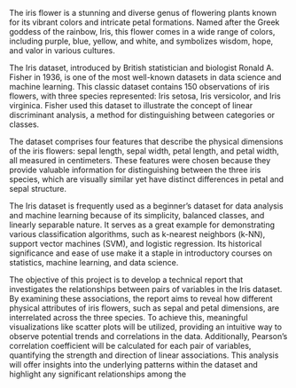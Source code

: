 The iris flower is a stunning and diverse genus of flowering plants known for its vibrant colors and intricate petal formations. Named after the Greek goddess of the rainbow, Iris, this flower comes in a wide range of colors, including purple, blue, yellow, and white, and symbolizes wisdom, hope, and valor in various cultures.

The Iris dataset, introduced by British statistician and biologist Ronald A. Fisher in 1936, is one of the most well-known datasets in data science and machine learning. This classic dataset contains 150 observations of iris flowers, with three species represented: Iris setosa, Iris versicolor, and Iris virginica. Fisher used this dataset to illustrate the concept of linear discriminant analysis, a method for distinguishing between categories or classes.

The dataset comprises four features that describe the physical dimensions of the iris flowers: sepal length, sepal width, petal length, and petal width, all measured in centimeters. These features were chosen because they provide valuable information for distinguishing between the three iris species, which are visually similar yet have distinct differences in petal and sepal structure.

The Iris dataset is frequently used as a beginner’s dataset for data analysis and machine learning because of its simplicity, balanced classes, and linearly separable nature. It serves as a great example for demonstrating various classification algorithms, such as k-nearest neighbors (k-NN), support vector machines (SVM), and logistic regression. Its historical significance and ease of use make it a staple in introductory courses on statistics, machine learning, and data science.

The objective of this project is to develop a technical report that investigates the relationships between pairs of variables in the Iris dataset. By examining these associations, the report aims to reveal how different physical attributes of iris flowers, such as sepal and petal dimensions, are interrelated across the three species. To achieve this, meaningful visualizations like scatter plots will be utilized, providing an intuitive way to observe potential trends and correlations in the data. Additionally, Pearson’s correlation coefficient will be calculated for each pair of variables, quantifying the strength and direction of linear associations. This analysis will offer insights into the underlying patterns within the dataset and highlight any significant relationships among the 
